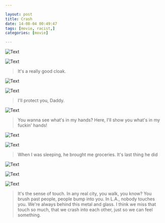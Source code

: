 ```yaml
---

layout: post
title: Crash
date: 14-08-04 00:49:47
tags: [movie, racist,]
categories: [movie]

---
```


![Text]({{site.url}}/assets/blog_img/2014-08-04-crash/Crash.2004.BluRay.720p.x264.DTS-WiKi_Aug%204%2C%202014%2C%200.31.36.png) 

<!-- more -->

![Text]({{site.url}}/assets/blog_img/2014-08-04-crash/Crash.2004.BluRay.720p.x264.DTS-WiKi_Aug%204%2C%202014%2C%200.33.18.png) 

> It's a really good cloak.

![Text]({{site.url}}/assets/blog_img/2014-08-04-crash/Crash.2004.BluRay.720p.x264.DTS-WiKi_Aug%204%2C%202014%2C%200.35.29.png)

<!-- more -->

![Text]({{site.url}}/assets/blog_img/2014-08-04-crash/Crash.2004.BluRay.720p.x264.DTS-WiKi_Aug%204%2C%202014%2C%200.38.01.png) 

> I'll protect you, Daddy. 

![Text]({{site.url}}/assets/blog_img/2014-08-04-crash/Crash.2004.BluRay.720p.x264.DTS-WiKi_Aug%204%2C%202014%2C%200.38.50.png) 

> You wanna see what's in my hands? Here, I'll show you what's in my fuckin' hands!

![Text]({{site.url}}/assets/blog_img/2014-08-04-crash/Crash.2004.BluRay.720p.x264.DTS-WiKi_Aug%204%2C%202014%2C%200.39.17.png)

<!-- more -->
 
![Text]({{site.url}}/assets/blog_img/2014-08-04-crash/Crash.2004.BluRay.720p.x264.DTS-WiKi_Aug%204%2C%202014%2C%200.39.33.png) 

> When I was sleeping, he brought me groceries. It's last thing he did

![Text]({{site.url}}/assets/blog_img/2014-08-04-crash/Crash.2004.BluRay.720p.x264.DTS-WiKi_Aug%204%2C%202014%2C%200.42.52.png)

<!-- more -->

![Text]({{site.url}}/assets/blog_img/2014-08-04-crash/Crash.2004.BluRay.720p.x264.DTS-WiKi_Aug%204%2C%202014%2C%200.43.46.png) 

<!-- more -->

![Text]({{site.url}}/assets/blog_img/2014-08-04-crash/Crash.2004.BluRay.720p.x264.DTS-WiKi_Aug%204%2C%202014%2C%200.41.00.png) 

> It's the sense of touch. In any real city, you walk, you know? You brush past people, people bump into you. In L.A., nobody touches you. We're always behind this metal and glass. I think we miss that touch so much, that we crash into each other, just so we can feel something.